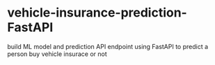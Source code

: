 # vehicle-insurance-prediction-FastAPI
build ML model and prediction API endpoint using FastAPI to predict a person buy vehicle insurace or not 
